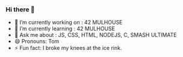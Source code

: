 ### Hi there 👋

- 🔭 I’m currently working on : 42 MULHOUSE
- 🌱 I’m currently learning : 42 MULHOUSE
- 💬 Ask me about : JS, CSS, HTML, NODEJS, C, SMASH ULTIMATE 
- 😄 Pronouns: Tom
- ⚡ Fun fact: I broke my knees at the ice rink.
